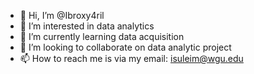 - 👋 Hi, I’m @Ibroxy4ril
- 👀 I’m interested in data analytics
- 🌱 I’m currently learning data acquisition
- 💞️ I’m looking to collaborate on data analytic project
- 📫 How to reach me is via my email: isuleim@wgu.edu

<!---
Ibroxy4ril/Ibroxy4ril is a ✨ special ✨ repository because its `README.md` (this file) appears on your GitHub profile.
You can click the Preview link to take a look at your changes.
--->
